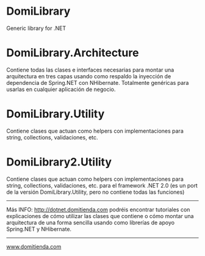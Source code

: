 DomiLibrary
===========
Generic library for .NET

DomiLibrary.Architecture
========================
Contiene todas las clases e interfaces necesarias para montar una arquitectura en
tres capas usando como respaldo la inyección de dependencia de Spring.NET con NHibernate. Totalmente genéricas para
usarlas en cualquier aplicación de negocio.

DomiLibrary.Utility
===================
Contiene clases que actuan como helpers con implementaciones para string, collections, validaciones, etc.

DomiLibrary2.Utility
===================
Contiene clases que actuan como helpers con implementaciones para string, collections, validaciones, etc. para el framework
.NET 2.0 (es un port de la versión DomiLibrary.Utility, pero no contiene todas las funciones)

------------------
Más INFO: http://dotnet.domitienda.com podréis encontrar tutoriales con explicaciones de cómo utilizar las clases que contiene 
o cómo montar una arquitectura de una forma sencilla usando como librerías de apoyo Spring.NET y NHibernate.

------------------
www.domitienda.com
